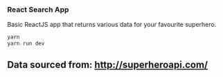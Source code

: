 ### React Search App

Basic ReactJS app that returns various data for your favourite superhero.

```bash
yarn
yarn run dev
```

## Data sourced from: http://superheroapi.com/
